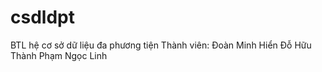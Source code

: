 # csdldpt
BTL hệ cơ sở dữ liệu đa phương tiện 
Thành viên:
Đoàn Minh Hiển
Đỗ Hữu Thành
Phạm Ngọc Linh